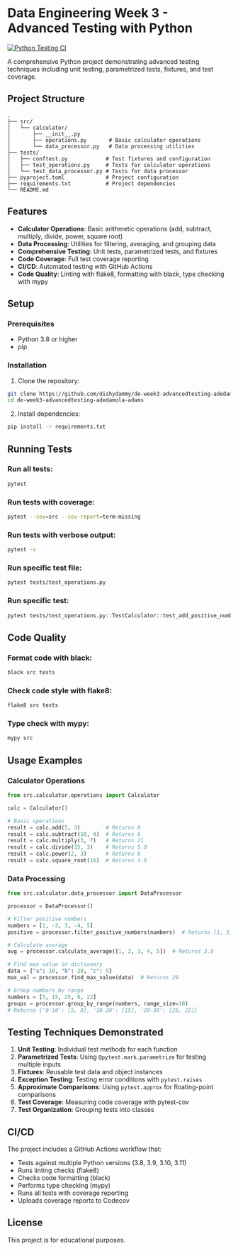 # Data Engineering Week 3 - Advanced Testing with Python

[![Python Testing CI](https://github.com/dishydammy/de-week3-advancedtesting-adedamola-adams/actions/workflows/test.yml/badge.svg)](https://github.com/dishydammy/de-week3-advancedtesting-adedamola-adams/actions/workflows/test.yml)

A comprehensive Python project demonstrating advanced testing techniques including unit testing, parametrized tests, fixtures, and test coverage.

## Project Structure

```
.
├── src/
│   └── calculator/
│       ├── __init__.py
│       ├── operations.py       # Basic calculator operations
│       └── data_processor.py   # Data processing utilities
├── tests/
│   ├── conftest.py            # Test fixtures and configuration
│   ├── test_operations.py     # Tests for calculator operations
│   └── test_data_processor.py # Tests for data processor
├── pyproject.toml             # Project configuration
├── requirements.txt           # Project dependencies
└── README.md
```

## Features

- **Calculator Operations**: Basic arithmetic operations (add, subtract, multiply, divide, power, square root)
- **Data Processing**: Utilities for filtering, averaging, and grouping data
- **Comprehensive Testing**: Unit tests, parametrized tests, and fixtures
- **Code Coverage**: Full test coverage reporting
- **CI/CD**: Automated testing with GitHub Actions
- **Code Quality**: Linting with flake8, formatting with black, type checking with mypy

## Setup

### Prerequisites

- Python 3.8 or higher
- pip

### Installation

1. Clone the repository:
```bash
git clone https://github.com/dishydammy/de-week3-advancedtesting-adedamola-adams.git
cd de-week3-advancedtesting-adedamola-adams
```

2. Install dependencies:
```bash
pip install -r requirements.txt
```

## Running Tests

### Run all tests:
```bash
pytest
```

### Run tests with coverage:
```bash
pytest --cov=src --cov-report=term-missing
```

### Run tests with verbose output:
```bash
pytest -v
```

### Run specific test file:
```bash
pytest tests/test_operations.py
```

### Run specific test:
```bash
pytest tests/test_operations.py::TestCalculator::test_add_positive_numbers
```

## Code Quality

### Format code with black:
```bash
black src tests
```

### Check code style with flake8:
```bash
flake8 src tests
```

### Type check with mypy:
```bash
mypy src
```

## Usage Examples

### Calculator Operations

```python
from src.calculator.operations import Calculator

calc = Calculator()

# Basic operations
result = calc.add(5, 3)        # Returns 8
result = calc.subtract(10, 4)  # Returns 6
result = calc.multiply(3, 7)   # Returns 21
result = calc.divide(15, 3)    # Returns 5.0
result = calc.power(2, 3)      # Returns 8
result = calc.square_root(16)  # Returns 4.0
```

### Data Processing

```python
from src.calculator.data_processor import DataProcessor

processor = DataProcessor()

# Filter positive numbers
numbers = [1, -2, 3, -4, 5]
positive = processor.filter_positive_numbers(numbers)  # Returns [1, 3, 5]

# Calculate average
avg = processor.calculate_average([1, 2, 3, 4, 5])  # Returns 3.0

# Find max value in dictionary
data = {"a": 10, "b": 20, "c": 5}
max_val = processor.find_max_value(data)  # Returns 20

# Group numbers by range
numbers = [5, 15, 25, 8, 22]
groups = processor.group_by_range(numbers, range_size=10)
# Returns {'0-10': [5, 8], '10-20': [15], '20-30': [25, 22]}
```

## Testing Techniques Demonstrated

1. **Unit Testing**: Individual test methods for each function
2. **Parametrized Tests**: Using `@pytest.mark.parametrize` for testing multiple inputs
3. **Fixtures**: Reusable test data and object instances
4. **Exception Testing**: Testing error conditions with `pytest.raises`
5. **Approximate Comparisons**: Using `pytest.approx` for floating-point comparisons
6. **Test Coverage**: Measuring code coverage with pytest-cov
7. **Test Organization**: Grouping tests into classes

## CI/CD

The project includes a GitHub Actions workflow that:
- Tests against multiple Python versions (3.8, 3.9, 3.10, 3.11)
- Runs linting checks (flake8)
- Checks code formatting (black)
- Performs type checking (mypy)
- Runs all tests with coverage reporting
- Uploads coverage reports to Codecov

## License

This project is for educational purposes.
